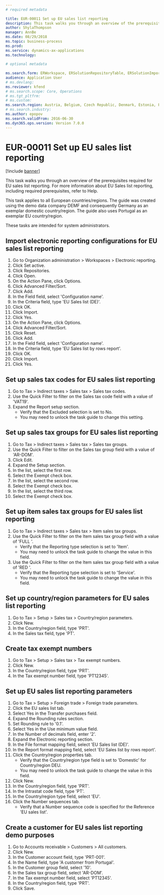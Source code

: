 ```yaml
--- 
# required metadata 
 
title: EUR-00011 Set up EU sales list reporting
description: This task walks you through an overview of the prerequisites required for EU sales list reporting. 
author: ShylaThompson
manager: AnnBe 
ms.date: 08/29/2018
ms.topic: business-process 
ms.prod:  
ms.service: dynamics-ax-applications 
ms.technology:  
 
# optional metadata 
 
ms.search.form: ERWorkspace, ERSolutionRepositoryTable, ERSolutionImport, SysQueryForm, SysQueryFieldLookUp,  TaxTable, TaxGroup, TaxItemGroup, TaxCountryRegionParameters, TaxVATNumTable, IntrastatParameters, CustTable, DirPartyQuickCreateForm   
audience: Application User 
# ms.devlang:  
ms.reviewer: kfend
# ms.search.scope: Core, Operations 
# ms.tgt_pltfrm:  
# ms.custom:  
ms.search.region: Austria, Belgium, Czech Republic, Denmark, Estonia, Finland, France, Germany, Hungary, Ireland, Italy, Latvia, Lithuania, Netherlands, Poland, Spain, Sweden, United Kingdom
# ms.search.industry: 
ms.author: epopov
ms.search.validFrom: 2016-06-30 
ms.dyn365.ops.version: Version 7.0.0 
---
```

# EUR-00011 Set up EU sales list reporting

[!include [banner](../../includes/banner.md)]

This task walks you through an overview of the prerequisites required for EU sales list reporting. For more information about EU Sales list reporting, including required prerequisites, refer to Help.

This task applies to all European countries/regions. The guide was created using the demo data company DEMF and consequently Germany as an exemplar domestic country/region. The guide also uses Portugal as an exemplar EU country/region.

These tasks are intended for system administrators.


## Import electronic reporting configurations for EU sales list reporting
1. Go to Organization administration > Workspaces > Electronic reporting.
2. Click Set active.
3. Click Repositories.
4. Click Open.
5. On the Action Pane, click Options.
6. Click Advanced Filter/Sort.
7. Click Add.
8. In the Field field, select 'Configuration name'.
9. In the Criteria field, type 'EU Sales list (DE)'.
10. Click OK.
11. Click Import.
12. Click Yes.
13. On the Action Pane, click Options.
14. Click Advanced Filter/Sort.
15. Click Reset.
16. Click Add.
17. In the Field field, select 'Configuration name'.
18. In the Criteria field, type 'EU Sales list by rows report'.
19. Click OK.
20. Click Import.
21. Click Yes.

## Set up sales tax codes for EU sales list reporting
1. Go to Tax > Indirect taxes > Sales tax > Sales tax codes.
2. Use the Quick Filter to filter on the Sales tax code field with a value of 'VAT19'.
3. Expand the Report setup section.
    * Verify that the Excluded selection is set to No.  
    * You may need to unlock the task guide to change this setting.  

## Set up sales tax groups for EU sales list reporting
1. Go to Tax > Indirect taxes > Sales tax > Sales tax groups.
2. Use the Quick Filter to filter on the Sales tax group field with a value of 'AR-DOM'.
3. Click Edit.
4. Expand the Setup section.
5. In the list, select the first row.
6. Select the Exempt check box.
7. In the list, select the second row.
8. Select the Exempt check box.
9. In the list, select the third row.
10. Select the Exempt check box.

## Set up item sales tax groups for EU sales list reporting
1. Go to Tax > Indirect taxes > Sales tax > Item sales tax groups.
2. Use the Quick Filter to filter on the Item sales tax group field with a value of 'FULL '.
    * Verify that the Reporting type selection is set to 'Item'.  
    * You may need to unlock the task guide to change the value in this field.  
3. Use the Quick Filter to filter on the Item sales tax group field with a value of 'RED '.
    * Verify that the Reporting type selection is set to 'Service'.  
    * You may need to unlock the task guide to change the value in this field.  

## Set up country/region parameters for EU sales list reporting
1. Go to Tax > Setup > Sales tax > Country/region parameters.
2. Click New.
3. In the Country/region field, type 'PRT'.
4. In the Sales tax field, type 'PT'.

## Create tax exempt numbers
1. Go to Tax > Setup > Sales tax > Tax exempt numbers.
2. Click New.
3. In the Country/region field, type 'PRT'.
4. In the Tax exempt number field, type 'PT12345'.

## Set up EU sales list reporting parameters
1. Go to Tax > Setup > Foreign trade > Foreign trade parameters.
2. Click the EU sales list tab.
3. Select Yes in the Transfer purchases field.
4. Expand the Rounding rules section.
5. Set Rounding rule to '0.1'.
6. Select Yes in the Use minimum value field.
7. In the Number of decimals field, enter '2'.
8. Expand the Electronic reporting section.
9. In the File format mapping field, select 'EU Sales list (DE)'.
10. In the Report format mapping field, select 'EU Sales list by rows report'.
11. Click the Country/region properties tab.
    * Verify that the Country/region type field is set to 'Domestic' for Country/region DEU.  
    * You may need to unlock the task guide to change the value in this field.  
12. Click New.
13. In the Country/region field, type 'PRT'.
14. In the Intrastat code field, type 'PT'.
15. In the Country/region type field, select 'EU'.
16. Click the Number sequences tab.
    * Verify that a Number sequence code is specified for the Reference 'EU sales list'.  

## Create a customer for EU sales list reporting demo purposes
1. Go to Accounts receivable > Customers > All customers.
2. Click New.
3. In the Customer account field, type 'PRT-001'.
4. In the Name field, type 'A customer from Portugal'.
5. In the Customer group field, select '10'.
6. In the Sales tax group field, select 'AR-DOM'.
7. In the Tax exempt number field, select 'PT12345'.
8. In the Country/region field, type 'PRT'.
9. Click Save.

